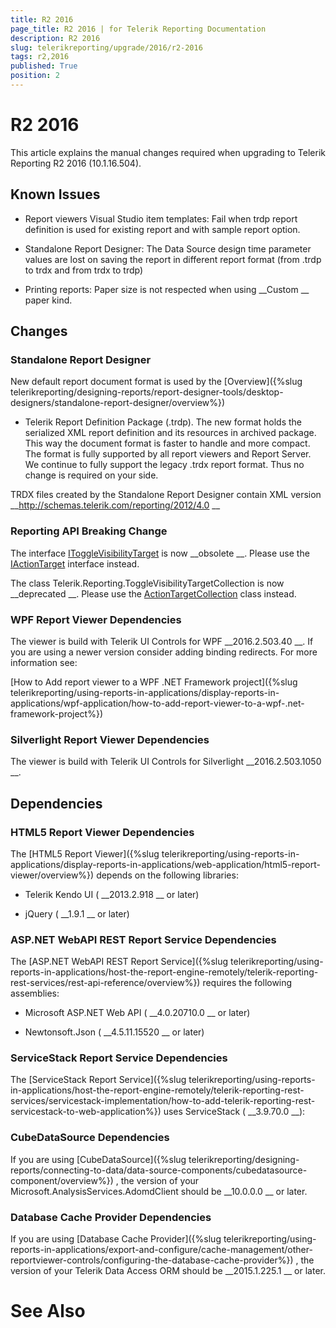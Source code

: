 ```yaml
---
title: R2 2016
page_title: R2 2016 | for Telerik Reporting Documentation
description: R2 2016
slug: telerikreporting/upgrade/2016/r2-2016
tags: r2,2016
published: True
position: 2
---
```


# R2 2016



This article explains the manual changes required when upgrading to Telerik Reporting R2 2016 (10.1.16.504).


## Known Issues

* Report viewers Visual Studio item templates: Fail when trdp report definition is used for existing report and with sample report option.
            


* Standalone Report Designer: The Data Source design time parameter values are lost on saving the report in different report format
              (from .trdp to trdx and from trdx to trdp)
            


* Printing reports: Paper size is not respected when using 
__Custom
__ paper kind.
            


## Changes

### Standalone Report Designer

New default report document format is used by the 
[Overview]({%slug telerikreporting/designing-reports/report-designer-tools/desktop-designers/standalone-report-designer/overview%})
 - Telerik Report Definition Package (.trdp).
              The new format holds the serialized XML report definition and its resources in archived package.
              This way the document format is faster to handle and more compact.
              The format is fully supported by all report viewers and Report Server.
              We continue to fully support the legacy .trdx report format. Thus no change is required on your side.
            


TRDX files created by the Standalone Report Designer contain XML version 
__http://schemas.telerik.com/reporting/2012/4.0
__

### Reporting API Breaking Change

The interface 
[IToggleVisibilityTarget](/reporting/api/Telerik.Reporting.IToggleVisibilityTarget)
 is now 
__obsolete
__.
              Please use the 
[IActionTarget](/reporting/api/Telerik.Reporting.IActionTarget)
interface instead.
            


The class Telerik.Reporting.ToggleVisibilityTargetCollection is now 
__deprecated
__.
              Please use the 
[ActionTargetCollection](/reporting/api/Telerik.Reporting.ActionTargetCollection)
class instead.
            


### WPF Report Viewer Dependencies

The viewer is build with Telerik UI Controls for WPF 
__2016.2.503.40
__. If you are using a newer version consider adding binding redirects. For more information see:
              
[How to Add report viewer to a WPF .NET Framework project]({%slug telerikreporting/using-reports-in-applications/display-reports-in-applications/wpf-application/how-to-add-report-viewer-to-a-wpf-.net-framework-project%})


### Silverlight Report Viewer Dependencies

The viewer is build with Telerik UI Controls for Silverlight 
__2016.2.503.1050
__.
            


## Dependencies

### HTML5 Report Viewer Dependencies

The 
[HTML5 Report Viewer]({%slug telerikreporting/using-reports-in-applications/display-reports-in-applications/web-application/html5-report-viewer/overview%})
 depends on the following libraries:
            


* Telerik Kendo UI (
__2013.2.918
__ or later)
                


* jQuery (
__1.9.1
__ or later)
                


### ASP.NET WebAPI REST Report Service Dependencies

The 
[ASP.NET WebAPI REST Report Service]({%slug telerikreporting/using-reports-in-applications/host-the-report-engine-remotely/telerik-reporting-rest-services/rest-api-reference/overview%})
 requires the following assemblies:
            


* Microsoft ASP.NET Web API (
__4.0.20710.0
__ or later)
                


* Newtonsoft.Json (
__4.5.11.15520
__ or later)
                


### ServiceStack Report Service Dependencies

The 
[ServiceStack Report Service]({%slug telerikreporting/using-reports-in-applications/host-the-report-engine-remotely/telerik-reporting-rest-services/servicestack-implementation/how-to-add-telerik-reporting-rest-servicestack-to-web-application%})
 uses
              ServiceStack (
__3.9.70.0
__):
            


### CubeDataSource Dependencies

If you are using 
[CubeDataSource]({%slug telerikreporting/designing-reports/connecting-to-data/data-source-components/cubedatasource-component/overview%})
, the version of your
              Microsoft.AnalysisServices.AdomdClient should be 
__10.0.0.0
__ or later.
            


### Database Cache Provider Dependencies

If you are using 
[Database Cache Provider]({%slug telerikreporting/using-reports-in-applications/export-and-configure/cache-management/other-reportviewer-controls/configuring-the-database-cache-provider%})
, the version of your
              Telerik Data Access ORM should be 
__2015.1.225.1
__ or later.
            


# See Also

